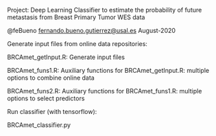 Project: Deep Learning Classifier to estimate the probability of future metastasis from Breast Primary Tumor WES data

@feBueno fernando.bueno.gutierrez@usal.es August-2020


Generate input files from online data repositories:

BRCAmet_getInput.R: Generate input files

BRCAmet_funs1.R: Auxiliary functions for BRCAmet_getInput.R: multiple options to combine online data 

BRCAmet_funs2.R: Auxiliary functions for BRCAmet_funs1.R: multiple options to select predictors


Run classifier (with tensorflow): 

BRCAmet_classifier.py
